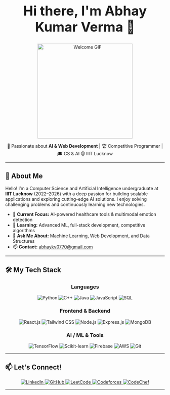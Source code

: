 <!-- Header Section -->
<div align="center">
  <h1 style="font-size: 3em;">Hi there, I'm <strong>Abhay Kumar Verma</strong> 👋</h1>
  <p>
    <img src="https://media.giphy.com/media/qgQUggAC3Pfv687qPC/giphy.gif" width="300" alt="Welcome GIF"/>
  </p>
  <p>
    🚀 Passionate about <strong>AI & Web Development</strong> | 🏆 Competitive Programmer | 🎓 CS & AI @ IIIT Lucknow
  </p>
</div>

---

<!-- About Me Section -->
## 💫 About Me

Hello! I’m a Computer Science and Artificial Intelligence undergraduate at **IIIT Lucknow** (2022–2026) with a deep passion for building scalable applications and exploring cutting-edge AI solutions. I enjoy solving challenging problems and continuously learning new technologies.

- 🔭 **Current Focus:** AI-powered healthcare tools & multimodal emotion detection  
- 🌱 **Learning:** Advanced ML, full-stack development, competitive algorithms  
- 💬 **Ask Me About:** Machine Learning, Web Development, and Data Structures  
- 📫 **Contact:** [abhaykv0770@gmail.com](mailto:abhaykv0770@gmail.com)

---

<!-- Tech Stack Section -->
## 🛠️ My Tech Stack

<div align="center">
  <!-- Languages -->
  <h3>Languages</h3>
  <p>
    <img src="https://img.shields.io/badge/Python-3776AB?style=for-the-badge&logo=python&logoColor=white" alt="Python"/>
    <img src="https://img.shields.io/badge/C++-00599C?style=for-the-badge&logo=c%2B%2B&logoColor=white" alt="C++"/>
    <img src="https://img.shields.io/badge/Java-Java?style=for-the-badge&logo=java&logoColor=white" alt="Java"/>
    <img src="https://img.shields.io/badge/JavaScript-F7DF1E?style=for-the-badge&logo=javascript&logoColor=black" alt="JavaScript"/>
    <img src="https://img.shields.io/badge/SQL-4479A1?style=for-the-badge&logo=postgresql&logoColor=white" alt="SQL"/>
  </p>

  <!-- Frontend & Backend -->
  <h3>Frontend & Backend</h3>
  <p>
    <img src="https://img.shields.io/badge/React.js-61DAFB?style=for-the-badge&logo=react&logoColor=black" alt="React.js"/>
    <img src="https://img.shields.io/badge/TailwindCSS-06B6D4?style=for-the-badge&logo=tailwind-css&logoColor=white" alt="Tailwind CSS"/>
    <img src="https://img.shields.io/badge/Node.js-339933?style=for-the-badge&logo=node.js&logoColor=white" alt="Node.js"/>
    <img src="https://img.shields.io/badge/Express.js-000000?style=for-the-badge&logo=express&logoColor=white" alt="Express.js"/>
    <img src="https://img.shields.io/badge/MongoDB-47A248?style=for-the-badge&logo=mongodb&logoColor=white" alt="MongoDB"/>
  </p>
  
  <!-- AI / ML & Other Tools -->
  <h3>AI / ML & Tools</h3>
  <p>
    <img src="https://img.shields.io/badge/TensorFlow-FF6F00?style=for-the-badge&logo=tensorflow&logoColor=white" alt="TensorFlow"/>
    <img src="https://img.shields.io/badge/Scikit--Learn-F7931E?style=for-the-badge&logo=scikit-learn&logoColor=white" alt="Scikit-learn"/>
    <img src="https://img.shields.io/badge/Firebase-FFCA28?style=for-the-badge&logo=firebase&logoColor=black" alt="Firebase"/>
    <img src="https://img.shields.io/badge/AWS-232F3E?style=for-the-badge&logo=amazon-aws&logoColor=white" alt="AWS"/>
    <img src="https://img.shields.io/badge/Git-000000?style=for-the-badge&logo=git&logoColor=white" alt="Git"/>
  </p>
</div>

---

<!-- Connect With Me Section -->
## 📫 Let's Connect!

<div align="center">
  <a href="https://www.linkedin.com/in/abhay-kumar-verma-2365a7250/" target="_blank">
    <img src="https://img.shields.io/badge/LinkedIn-0A66C2?style=for-the-badge&logo=linkedin&logoColor=white" alt="LinkedIn"/>
  </a>
  <a href="https://github.com/AbhayKumarVerma" target="_blank">
    <img src="https://img.shields.io/badge/GitHub-181717?style=for-the-badge&logo=github&logoColor=white" alt="GitHub"/>
  </a>
  <a href="https://leetcode.com/u/akv001/" target="_blank">
    <img src="https://img.shields.io/badge/LeetCode-0052FE?style=for-the-badge&logo=leetcode&logoColor=white" alt="LeetCode"/>
  </a>
  <a href="https://codeforces.com/profile/abhayverma1" target="_blank">
    <img src="https://img.shields.io/badge/Codeforces-1F8AC0?style=for-the-badge&logo=codeforces&logoColor=white" alt="Codeforces"/>
  </a>
  <a href="https://www.codechef.com/users/abhayverma57" target="_blank">
    <img src="https://img.shields.io/badge/CodeChef-5B4638?style=for-the-badge&logo=codechef&logoColor=white" alt="CodeChef"/>
  </a>
</div>

---
